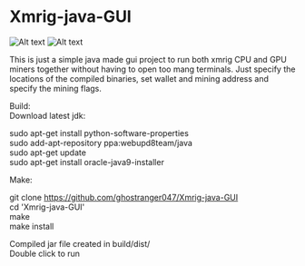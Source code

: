 # Xmrig-java-GUI

![Alt text](https://drive.google.com/file/d/1E8ewvrmfu7hWJ8DUS_NwscFrpLwhmv7J/view?usp=sharing "Main Window") ![Alt text](https://drive.google.com/open?id=1Nev3KgoytxBIbN9Ku0yU9-WLiyuIGNyP "Terminal window")



This is just a simple  java made gui project to run both xmrig CPU and GPU 
miners together without having to open too mang terminals. Just specify the
locations of the compiled binaries, set wallet and mining address and specify 
the mining flags.  
  
  
Build:  
Download latest jdk:  

sudo apt-get install python-software-properties  
sudo add-apt-repository ppa:webupd8team/java  
sudo apt-get update  
sudo apt-get install oracle-java9-installer  

Make:  
  
git clone https://github.com/ghostranger047/Xmrig-java-GUI  
cd 'Xmrig-java-GUI'  
make  
make install  
  
Compiled jar file created in build/dist/  
Double click to run  